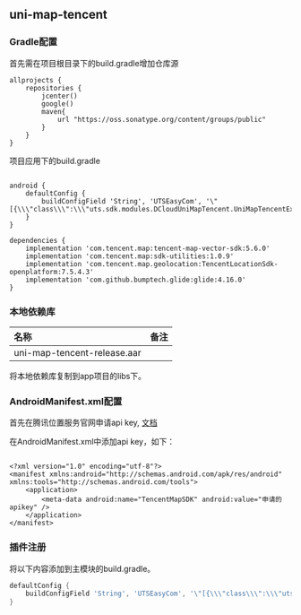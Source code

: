 ## uni-map-tencent


### Gradle配置

首先需在项目根目录下的build.gradle增加仓库源

```
allprojects {
	repositories {
		jcenter()
		google()
        maven{
            url "https://oss.sonatype.org/content/groups/public"
        }
	}
}
```

项目应用下的build.gradle

```

android {
    defaultConfig {
        buildConfigField 'String', 'UTSEasyCom', '\"[{\\\"class\\\":\\\"uts.sdk.modules.DCloudUniMapTencent.UniMapTencentExtApiComponentsRegister\\\",\\\"method\\\":\\\"register\\\"}]\"'
    }
}

dependencies {
    implementation 'com.tencent.map:tencent-map-vector-sdk:5.6.0'
    implementation 'com.tencent.map:sdk-utilities:1.0.9'
    implementation 'com.tencent.map.geolocation:TencentLocationSdk-openplatform:7.5.4.3'
    implementation 'com.github.bumptech.glide:glide:4.16.0'
}
```

### 本地依赖库

|名称                   |备注|
|:--				    |:--|
|uni-map-tencent-release.aar   ||

将本地依赖库复制到app项目的libs下。


### AndroidManifest.xml配置

首先在腾讯位置服务官网申请api key, [文档](https://lbs.qq.com/mobile/androidMapSDK/developerGuide/getKey)

在AndroidManifest.xml中添加api key，如下：

```

<?xml version="1.0" encoding="utf-8"?>
<manifest xmlns:android="http://schemas.android.com/apk/res/android" xmlns:tools="http://schemas.android.com/tools">
	<application>
		<meta-data android:name="TencentMapSDK" android:value="申请的apikey" />
	</application>
</manifest>

```


### 插件注册

将以下内容添加到主模块的build.gradle。

```groovy
defaultConfig {
    buildConfigField 'String', 'UTSEasyCom', '\"[{\\\"class\\\":\\\"uts.sdk.modules.DCloudUniMapTencent.UniMapTencentExtApiComponentsRegister\\\",\\\"method\\\":\\\"register\\\"}]\"'
}
```

